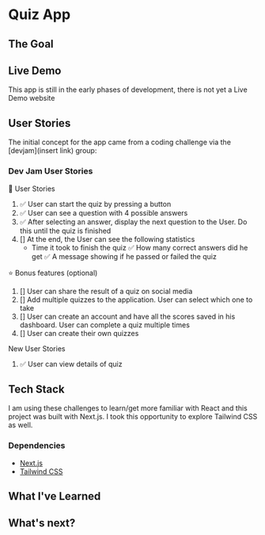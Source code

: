 # Quiz App

## The Goal

## Live Demo

This app is still in the early phases of development, there is not yet a Live Demo website

## User Stories

The initial concept for the app came from a coding challenge via the [devjam](insert link) group:

### Dev Jam User Stories

📔 User Stories
1. ✅ User can start the quiz by pressing a button
2. ✅ User can see a question with 4 possible answers
3. ✅ After selecting an answer, display the next question to the User. Do this until the quiz is finished
4. [] At the end, the User can see the following statistics
    - Time it took to finish the quiz
    ✅ How many correct answers did he get
    ✅ A message showing if he passed or failed the quiz

⭐ Bonus features (optional)
1. [] User can share the result of a quiz on social media
2. [] Add multiple quizzes to the application. User can select which one to take
3. [] User can create an account and have all the scores saved in his dashboard. User can complete a quiz multiple times
4. [] User can create their own quizzes

New User Stories 
1. ✅ User can view details of quiz

 ## Tech Stack

 I am using these challenges to learn/get more familiar with React and this project was built with Next.js. I took this opportunity to explore Tailwind CSS as well.

 ### Dependencies
 - [Next.js ](https://nextjs.org/)
 - [Tailwind CSS](https://tailwindcss.com/)

 ## What I've Learned

## What's next?
